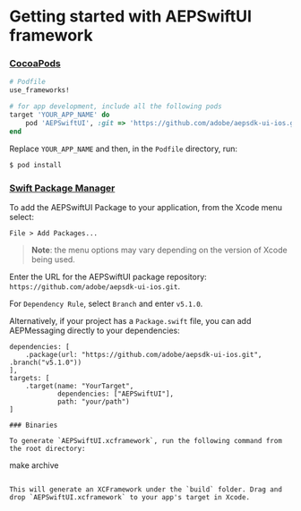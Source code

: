 # Getting started with AEPSwiftUI framework

### [CocoaPods](https://guides.cocoapods.org/using/using-cocoapods.html)

```ruby
# Podfile
use_frameworks!

# for app development, include all the following pods
target 'YOUR_APP_NAME' do
    pod 'AEPSwiftUI', :git => 'https://github.com/adobe/aepsdk-ui-ios.git', :branch => '5.1.0'
end
```

Replace `YOUR_APP_NAME` and then, in the `Podfile` directory, run:

```ruby
$ pod install
```

### [Swift Package Manager](https://github.com/apple/swift-package-manager)

To add the AEPSwiftUI Package to your application, from the Xcode menu select:

`File > Add Packages...`

> **Note**: the menu options may vary depending on the version of Xcode being used.

Enter the URL for the AEPSwiftUI package repository: `https://github.com/adobe/aepsdk-ui-ios.git`.

For `Dependency Rule`, select `Branch` and enter `v5.1.0`.

Alternatively, if your project has a `Package.swift` file, you can add AEPMessaging directly to your dependencies:

```
dependencies: [
    .package(url: "https://github.com/adobe/aepsdk-ui-ios.git", .branch("v5.1.0"))
],
targets: [
    .target(name: "YourTarget",
            dependencies: ["AEPSwiftUI"],
            path: "your/path")
]

### Binaries

To generate `AEPSwiftUI.xcframework`, run the following command from the root directory:

```
make archive
```

This will generate an XCFramework under the `build` folder. Drag and drop `AEPSwiftUI.xcframework` to your app's target in Xcode.